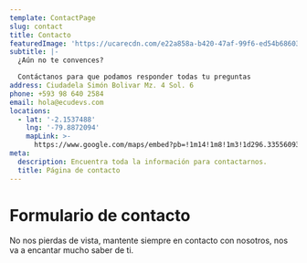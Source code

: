 ```yaml
---
template: ContactPage
slug: contact
title: Contacto
featuredImage: 'https://ucarecdn.com/e22a858a-b420-47af-99f6-ed54b6860333/'
subtitle: |-
  ¿Aún no te convences?

  Contáctanos para que podamos responder todas tu preguntas
address: Ciudadela Simón Bolivar Mz. 4 Sol. 6
phone: +593 98 640 2584
email: hola@ecudevs.com
locations:
  - lat: '-2.1537488'
    lng: '-79.8872094'
    mapLink: >-
      https://www.google.com/maps/embed?pb=!1m14!1m8!1m3!1d296.33556093132125!2d-79.8871758652111!3d-2.153616537255039!3m2!1i1024!2i768!4f13.1!3m3!1m2!1s0x0%3A0xcb638118d1d08db!2sEcudevs!5e0!3m2!1ses-419!2sec!4v1564590627879!5m2!1ses-419!2sec
meta:
  description: Encuentra toda la información para contactarnos.
  title: Página de contacto
---
```

# Formulario de contacto

No nos pierdas de vista, mantente siempre en contacto con nosotros, nos va a encantar mucho saber de ti.
